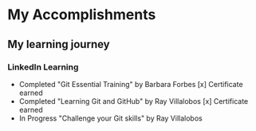 # __My Accomplishments__

## My learning journey
### LinkedIn Learning
- Completed "Git Essential Training" by Barbara Forbes
  [x] Certificate earned
- Completed "Learning Git and GitHub" by Ray Villalobos
  [x] Certificate earned
- In Progress "Challenge your Git skills" by Ray Villalobos
